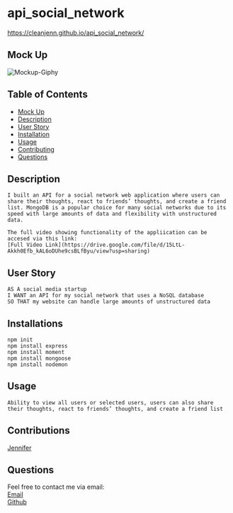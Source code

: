 # api_social_network

https://cleanjenn.github.io/api_social_network/
## Mock Up
![Mockup-Giphy](https://media.giphy.com/media/XHXumQdPCTaDvB21KE/giphy.gif)
## Table of Contents 

- [Mock Up](#mock-up)
- [Description](#description)
- [User Story](#user-story)
- [Installation](#installation)
- [Usage](#usage)
- [Contributing](#contributing)
- [Questions](#questions)
## Description 
```
I built an API for a social network web application where users can share their thoughts, react to friends’ thoughts, and create a friend list. MongoDB is a popular choice for many social networks due to its speed with large amounts of data and flexibility with unstructured data. 

The full video showing functionality of the appliication can be accesed via this link:
[Full Video Link](https://drive.google.com/file/d/15LtL-Akkh0Efb_kAL6oDUhe9csBLfByu/view?usp=sharing)
```

## User Story 
```
AS A social media startup
I WANT an API for my social network that uses a NoSQL database
SO THAT my website can handle large amounts of unstructured data
```
## Installations 
`npm init`<br />
`npm install express`<br />
`npm install moment`<br />
`npm install mongoose`<br />
`npm install nodemon`<br />
## Usage
```
Ability to view all users or selected users, users can also share their thoughts, react to friends’ thoughts, and create a friend list
```
## Contributions

[Jennifer](https://github.com/cleanjenn)

## Questions 

Feel free to contact me via email: <br /> [Email](mailto:jennifer23gomez7@gmail.com)<br /> 
[Github](https://github.com/cleanjenn)<br />